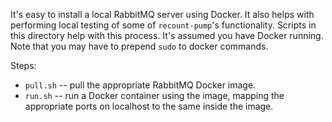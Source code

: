 It's easy to install a local RabbitMQ server using Docker.  It also helps with performing local testing of some of `recount-pump`'s functionality.  Scripts in this directory help with this process.  It's assumed you have Docker running.  Note that you may have to prepend `sudo` to docker commands.

Steps:

* `pull.sh` -- pull the appropriate RabbitMQ Docker image.
* `run.sh` -- run a Docker container using the image, mapping the appropriate ports on localhost to the same inside the image.
